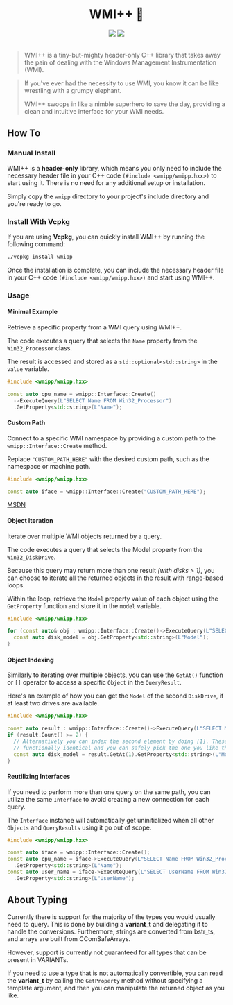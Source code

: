 <h1 align="center">WMI++ 🤕</h1>

<div align="center">
  <img src="https://img.shields.io/badge/c%2B%2B-17+-orange"/>
  <img src="https://img.shields.io/badge/license-MIT-blue.svg"/>
</div>

<br>

> WMI++ is a tiny-but-mighty header-only C++ library that takes away the pain of dealing with the Windows Management Instrumentation (WMI).

> If you've ever had the necessity to use WMI, you know it can be like wrestling with a grumpy elephant.
> 
> WMI++ swoops in like a nimble superhero to save the day, providing a clean and intuitive interface for your WMI needs.

## How To

### Manual Install

WMI++ is a __header-only__ library, which means you only need to include the necessary header file in your C++ code
`(#include <wmipp/wmipp.hxx>)` to start using it. There is no need for any additional setup or installation.

Simply copy the `wmipp` directory to your project's include directory and you're ready to go.

### Install With Vcpkg

If you are using __Vcpkg__, you can quickly install WMI++ by running the following command:

```sh
./vcpkg install wmipp
```

Once the installation is complete, you can include the necessary header file in your C++ code
`(#include <wmipp/wmipp.hxx>)` and start using WMI++.

### Usage

#### Minimal Example

Retrieve a specific property from a WMI query using WMI++.

The code executes a query that selects the `Name` property from the `Win32_Processor` class.

The result is accessed and stored as a `std::optional<std::string>` in the `value` variable.

```cpp
#include <wmipp/wmipp.hxx>

const auto cpu_name = wmipp::Interface::Create()
  ->ExecuteQuery(L"SELECT Name FROM Win32_Processor")
  .GetProperty<std::string>(L"Name");
```

#### Custom Path

Connect to a specific WMI namespace by providing a custom path to the `wmipp::Interface::Create` method.

Replace `"CUSTOM_PATH_HERE"` with the desired custom path, such as the namespace or machine path.

```cpp
#include <wmipp/wmipp.hxx>

const auto iface = wmipp::Interface::Create("CUSTOM_PATH_HERE");
```

[MSDN](https://learn.microsoft.com/en-us/windows/win32/wmisdk/describing-the-location-of-a-wmi-object)

#### Object Iteration

Iterate over multiple WMI objects returned by a query.

The code executes a query that selects the Model property from the `Win32_DiskDrive`.

Because this query may return more than one result _(with disks > 1)_, you can choose to iterate
all the returned objects in the result with range-based loops.

Within the loop, retrieve the `Model` property value of each object using the `GetProperty` function and store it in the `model` variable.

```cpp
#include <wmipp/wmipp.hxx>

for (const auto& obj : wmipp::Interface::Create()->ExecuteQuery(L"SELECT Model FROM Win32_DiskDrive")) {
  const auto disk_model = obj.GetProperty<std::string>(L"Model");
}
```

#### Object Indexing

Similarly to iterating over multiple objects, you can use the `GetAt()` function or `[]` operator to access a
specific `Object` in the `QueryResult`.

Here's an example of how you can get the `Model` of the second `DiskDrive`, if at least two drives are
available.

```cpp
#include <wmipp/wmipp.hxx>

const auto result : wmipp::Interface::Create()->ExecuteQuery(L"SELECT Model FROM Win32_DiskDrive");
if (result.Count() >= 2) {
  // Alternatively you can index the second element by doing [1]. These two operations are
  // functionally identical and you can safely pick the one you like the most.
  const auto disk_model = result.GetAt(1).GetProperty<std::string>(L"Model");
}
```

#### Reutilizing Interfaces

If you need to perform more than one query on the same path, you can utilize the same `Interface` to avoid creating
a new connection for each query.

The `Interface` instance will automatically get uninitialized when all other `Objects` and `QueryResults`
using it go out of scope.

```cpp
#include <wmipp/wmipp.hxx>

const auto iface = wmipp::Interface::Create();
const auto cpu_name = iface->ExecuteQuery(L"SELECT Name FROM Win32_Processor")
  .GetProperty<std::string>(L"Name");
const auto user_name = iface->ExecuteQuery(L"SELECT UserName FROM Win32_ComputerSystem")
  .GetProperty<std::string>(L"UserName");
```



## About Typing

Currently there is support for the majority of the types you would usually need to query.
This is done by building a __variant_t__ and delegating it to handle the conversions.
Furthermore, strings are converted from bstr_ts, and arrays are built from CComSafeArrays.

However, support is currently not guaranteed for all types that can be present in VARIANTs.

If you need to use a type that is not automatically convertible, you can read the __variant_t__
by calling the `GetProperty` method without specifying a template argument, and then you
can manipulate the returned object as you like.

